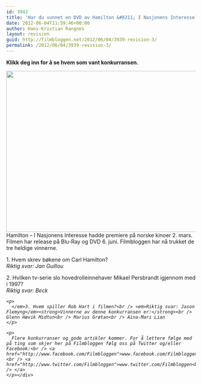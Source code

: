 ```yaml
---
id: 3942
title: 'Har du vunnet en DVD av Hamilton &#8211; I Nasjonens Interesse?'
date: 2012-06-04T11:59:46+00:00
author: Hans-Kristian Rangnes
layout: revision
guid: http://filmbloggen.net/2012/06/04/3939-revision-3/
permalink: /2012/06/04/3939-revision-3/
---
```

**Klikk deg inn for å se hvem som vant konkurransen.<!--more-->**

  
<a href="http://filmbloggen.net/2012/05/28/konkurranse-vinn-dvd-av-hamilton-i-nasjonens-interesse/hamilton/" rel="attachment wp-att-3829"><img class="alignnone size-large wp-image-3829" src="http://filmbloggen.net/wp-content/uploads//2012/05/hamilton-620x429.jpg" alt="" width="620" height="429" /><br /> </a>Hamilton – I Nasjonens Interesse hadde premiere på norske kinoer 2. mars. Filmen har release på Blu-Ray og DVD 6. juni. Filmbloggen har nå trukket de tre heldige vinnerne.

<div>
  1. Hvem skrev bøkene om Carl Hamilton?<br /> <em><em>Riktig svar: Jan Guillou</p> 
  
  <p>
    </em></em>2. Hvilken tv-serie slo hovedrolleinnehaver Mikael Persbrandt igjennom med i 1997?<br /> <em>Riktig svar: Beck</p> 
    
    <p>
      </em>3. Hvem spiller Rob Hart i filmen?<br /> <em>Riktig svar: Jason Flemyng</em><strong>Vinnerne av denne konkurransen er:</strong><br /> Glenn Høvik Midtun<br /> Marius Grøtan<br /> Aina-Mari Lian
    </p>
    
    <p>
      Flere konkurranser og gode artikler kommer. For å lettere følge med på ting som skjer her på Filmbloggen følg oss på Twitter og/eller Facebook:<br /> <a href="http://www.facebook.com/Filmbloggen">www.facebook.com/Filmbloggen</a><br /> <a href="http://www.twitter.com/Filmbloggen">www.twitter.com/Filmbloggen<br /> </a>
    </p></div>